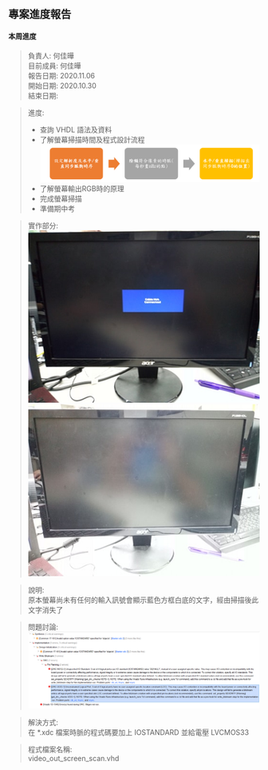 ## 專案進度報告
#### 本周進度
> 負責人: 何佳曄 \
> 目前成員: 何佳曄 \
> 報告日期: 2020.11.06 \
> 開始日期: 2020.10.30 \
> 結束日期: 

> 進度:  
> * 查詢 VHDL 語法及資料  
> * 了解螢幕掃描時間及程式設計流程  
> ![螢幕掃描流程圖](https://github.com/Sapphire1002/VHDL/blob/main/01%20video_out_screen_scan/%E8%9E%A2%E5%B9%95%E6%8E%83%E6%8F%8F%E6%B5%81%E7%A8%8B%E5%9C%96.PNG)
> * 了解螢幕輸出RGB時的原理  
> * 完成螢幕掃描  
> * 準備期中考 

> 實作部分:  
> ![原本螢幕畫面](https://github.com/Sapphire1002/VHDL/blob/main/01%20video_out_screen_scan/1106_ori.jpg)
> ![掃描後的螢幕畫面](https://github.com/Sapphire1002/VHDL/blob/main/01%20video_out_screen_scan/1106_result.jpg)

> 說明:  
> 原本螢幕尚未有任何的輸入訊號會顯示藍色方框白底的文字，經由掃描後此文字消失了

> 問題討論:  
> ![Q](https://github.com/Sapphire1002/VHDL/blob/main/01%20video_out_screen_scan/1106_q1.PNG)

> 解決方式:  
> 在 \*.xdc 檔案時脈的程式碼要加上 IOSTANDARD 並給電壓 LVCMOS33 

> 程式檔案名稱:  
> video_out_screen_scan.vhd  
